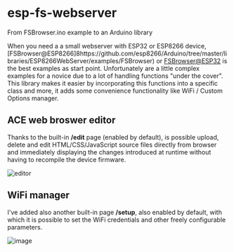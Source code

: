 
# esp-fs-webserver
From FSBrowser.ino example to an Arduino library

When you need a a small webserver with ESP32 or ESP8266 device, [FSBrowser@ESP8266]8https://github.com/esp8266/Arduino/tree/master/libraries/ESP8266WebServer/examples/FSBrowser) or [FSBrowser@ESP32](https://github.com/espressif/arduino-esp32/tree/master/libraries/WebServer/examples/FSBrowser) is the best examples as start point. 
Unfortunately are a little complex examples for a novice due to a lot of handling functions "under the cover". 
This library makes it easier by incorporating this functions into a specific class and more, it adds some convenience functionality like WiFi / Custom Options manager.


## ACE web broswer editor
Thanks to the built-in **/edit** page (enabled by default), is possible upload, delete and edit HTML/CSS/JavaScript source files directly from browser and immediately displaying the changes introduced at runtime without having to recompile the device firmware.

![editor](https://user-images.githubusercontent.com/27758688/122570105-b6a01080-d04b-11eb-832c-f60c0a886efd.png)



## WiFi manager
I've added also another built-in page **/setup**, also enabled by default, with which it is possible to set the WiFi credentials and other freely configurable parameters.

![image](https://user-images.githubusercontent.com/27758688/122721275-c187ba80-d270-11eb-9960-9b21fe40fe95.png)
